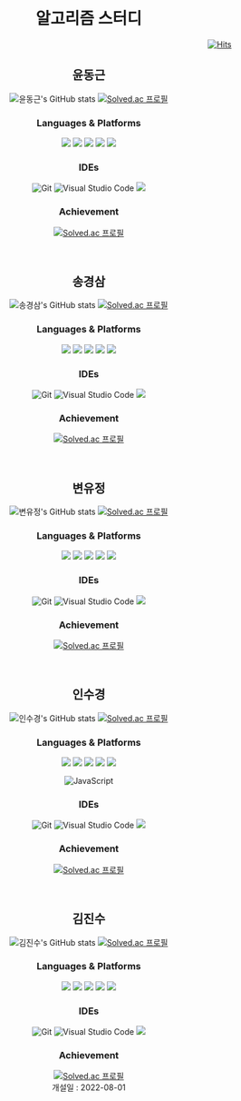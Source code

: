 <h1 align="center">알고리즘 스터디</h1>
<div align="right">

[![Hits](https://hits.seeyoufarm.com/api/count/incr/badge.svg?url=https%3A%2F%2Fgithub.com%2FYoonDongGeun%2Falgorithm_study&count_bg=%23CBA0F3&title_bg=%23BF7AEB&icon=&icon_color=%23E7E7E7&title=%EB%B0%A9%EB%AC%B8%EC%9E%90+%EC%88%98&edge_flat=false)](https://hits.seeyoufarm.com)
</div>

<div align="between">
 <h2 align="center"> 윤동근 </h2>
 <div align="center">
  
 ![윤동근's GitHub stats](https://github-readme-stats.vercel.app/api?username=YoonDongGeun&show_icons=true&theme=radical) [![Solved.ac 프로필](http://mazassumnida.wtf/api/v2/generate_badge?boj=ehdrmsdl9999)](https://solved.ac/ehdrmsdl9999)
  
  
</div>

 </div>
<div align="center">
 <h3>Languages & Platforms </h3>
  <img src="https://img.shields.io/badge/Python-3776AB?style=for-the-badge&logo=Python&logoColor=white">
  <img src="https://img.shields.io/badge/c++-00599C?style=for-the-badge&logo=c%2B%2B&logoColor=white">
  <img src="https://img.shields.io/badge/css-1572B6?style=for-the-badge&logo=css3&logoColor=white"> 
  <img src="https://img.shields.io/badge/html5-E34F26?style=for-the-badge&logo=html5&logoColor=white">
  <img src="https://img.shields.io/badge/django-092E20?style=for-the-badge&logo=django&logoColor=white">
 <div>
 <h3>IDEs</h3>
  </div>
 
 ![Git](https://img.shields.io/badge/Git-F05032.svg?&style=for-the-badge&logo=Git&logoColor=white)
 ![Visual Studio Code](https://img.shields.io/badge/Visual%20Studio%20Code-007ACC.svg?&style=for-the-badge&logo=Visual%20Studio%20Code&logoColor=white)
 <img src="https://img.shields.io/badge/Visual Studio-5C2D91?style=for-the-badge&logo=VisualStudio&logoColor=white">
  <div>
 <h3>Achievement</h3>
  </div>
 
  [![Solved.ac 프로필](http://mazassumnida.wtf/api/mini/generate_badge?boj=ehdrmsdl9999)](https://solved.ac/ehdrmsdl9999)
 
</div>
<br>
<h2 align="center"> 송경삼 </h2>
 <div align="center">
 
![송경삼's GitHub stats](https://github-readme-stats.vercel.app/api?username=GyeongSam&show_icons=true&theme=radical) [![Solved.ac 프로필](http://mazassumnida.wtf/api/v2/generate_badge?boj=rud7tka)](https://solved.ac/rud7tka)
  
 
</div>
<div align="center">
  <h3>Languages & Platforms </h3>
  <img src="https://img.shields.io/badge/Python-3776AB?style=for-the-badge&logo=Python&logoColor=white">
  <img src="https://img.shields.io/badge/c++-00599C?style=for-the-badge&logo=c%2B%2B&logoColor=white">
  <img src="https://img.shields.io/badge/css-1572B6?style=for-the-badge&logo=css3&logoColor=white"> 
  <img src="https://img.shields.io/badge/html5-E34F26?style=for-the-badge&logo=html5&logoColor=white">
  <img src="https://img.shields.io/badge/django-092E20?style=for-the-badge&logo=django&logoColor=white">
 <div>
 <h3>IDEs</h3>
  </div>
 
 ![Git](https://img.shields.io/badge/Git-F05032.svg?&style=for-the-badge&logo=Git&logoColor=white)
 ![Visual Studio Code](https://img.shields.io/badge/Visual%20Studio%20Code-007ACC.svg?&style=for-the-badge&logo=Visual%20Studio%20Code&logoColor=white)
 <img src="https://img.shields.io/badge/Visual Studio-5C2D91?style=for-the-badge&logo=VisualStudio&logoColor=white">
  <div>
 <h3>Achievement</h3>
  </div>
 
 [![Solved.ac 프로필](http://mazassumnida.wtf/api/mini/generate_badge?boj=rud7tka)](https://solved.ac/rud7tka)
 
</div>
<br>
<h2 align="center"> 변유정 </h2>
 <div align="center">
 
![변유정's GitHub stats](https://github-readme-stats.vercel.app/api?username=SPIDEY965&show_icons=true&theme=radical) [![Solved.ac 프로필](http://mazassumnida.wtf/api/v2/generate_badge?boj=dpdpgh555)](https://solved.ac/dpdpgh555)
 
</div>
<div align="center">
  <h3>Languages & Platforms </h3>
  <img src="https://img.shields.io/badge/Python-3776AB?style=for-the-badge&logo=Python&logoColor=white">
  <img src="https://img.shields.io/badge/c++-00599C?style=for-the-badge&logo=c%2B%2B&logoColor=white">
  <img src="https://img.shields.io/badge/css-1572B6?style=for-the-badge&logo=css3&logoColor=white"> 
  <img src="https://img.shields.io/badge/html5-E34F26?style=for-the-badge&logo=html5&logoColor=white">
  <img src="https://img.shields.io/badge/django-092E20?style=for-the-badge&logo=django&logoColor=white">
 <div>
 <h3>IDEs</h3>
  </div>
 
 ![Git](https://img.shields.io/badge/Git-F05032.svg?&style=for-the-badge&logo=Git&logoColor=white)
 ![Visual Studio Code](https://img.shields.io/badge/Visual%20Studio%20Code-007ACC.svg?&style=for-the-badge&logo=Visual%20Studio%20Code&logoColor=white)
 <img src="https://img.shields.io/badge/Visual Studio-5C2D91?style=for-the-badge&logo=VisualStudio&logoColor=white">
  <div>
 <h3>Achievement</h3>
  </div>
 
 [![Solved.ac 프로필](http://mazassumnida.wtf/api/mini/generate_badge?boj=dpdpgh555)](https://solved.ac/dpdpgh555)
 
</div>
<br>
<h2 align="center"> 인수경 </h2>
 <div align="center">
 

![인수경's GitHub stats](https://github-readme-stats.vercel.app/api?username=SuGyoungIn&show_icons=true&theme=radical) [![Solved.ac 프로필](http://mazassumnida.wtf/api/v2/generate_badge?boj=isks2)](https://solved.ac/isks2)
 </div>

<div align="center">
  <h3>Languages & Platforms </h3>
  <img src="https://img.shields.io/badge/Python-3776AB?style=for-the-badge&logo=Python&logoColor=white">
  <img src="https://img.shields.io/badge/c++-00599C?style=for-the-badge&logo=c%2B%2B&logoColor=white">
  <img src="https://img.shields.io/badge/css-1572B6?style=for-the-badge&logo=css3&logoColor=white"> 
  <img src="https://img.shields.io/badge/html5-E34F26?style=for-the-badge&logo=html5&logoColor=white">
  <img src="https://img.shields.io/badge/django-092E20?style=for-the-badge&logo=django&logoColor=white">
 
  ![JavaScript](https://img.shields.io/badge/JavaScript-F7DF1E.svg?&style=for-the-badge&logo=JavaScript&logoColor=white)
 <div>
 <h3>IDEs</h3>
  </div>
 
 ![Git](https://img.shields.io/badge/Git-F05032.svg?&style=for-the-badge&logo=Git&logoColor=white)
 ![Visual Studio Code](https://img.shields.io/badge/Visual%20Studio%20Code-007ACC.svg?&style=for-the-badge&logo=Visual%20Studio%20Code&logoColor=white)
 <img src="https://img.shields.io/badge/Visual Studio-5C2D91?style=for-the-badge&logo=VisualStudio&logoColor=white">
  <div>
 <h3>Achievement</h3>
  </div>
 
 [![Solved.ac 프로필](http://mazassumnida.wtf/api/mini/generate_badge?boj=isks2)](https://solved.ac/isks2)
</div>

</div>
<br>
<h2 align="center"> 김진수 </h2>
 <div align="center">
 
![김진수's GitHub stats](https://github-readme-stats.vercel.app/api?username=seori15&show_icons=true&theme=radical) [![Solved.ac 프로필](http://mazassumnida.wtf/api/v2/generate_badge?boj=wlstn6278)](https://solved.ac/wlstn6278)
 
</div>
<div align="center">
  <h3>Languages & Platforms </h3>
  <img src="https://img.shields.io/badge/Python-3776AB?style=for-the-badge&logo=Python&logoColor=white">
  <img src="https://img.shields.io/badge/c++-00599C?style=for-the-badge&logo=c%2B%2B&logoColor=white">
  <img src="https://img.shields.io/badge/css-1572B6?style=for-the-badge&logo=css3&logoColor=white"> 
  <img src="https://img.shields.io/badge/html5-E34F26?style=for-the-badge&logo=html5&logoColor=white">
  <img src="https://img.shields.io/badge/django-092E20?style=for-the-badge&logo=django&logoColor=white">
 <div>
 <h3>IDEs</h3>
  </div>
 
 ![Git](https://img.shields.io/badge/Git-F05032.svg?&style=for-the-badge&logo=Git&logoColor=white)
 ![Visual Studio Code](https://img.shields.io/badge/Visual%20Studio%20Code-007ACC.svg?&style=for-the-badge&logo=Visual%20Studio%20Code&logoColor=white)
 <img src="https://img.shields.io/badge/Visual Studio-5C2D91?style=for-the-badge&logo=VisualStudio&logoColor=white">
  <div>
 <h3>Achievement</h3>
  </div>
 
 [![Solved.ac 프로필](http://mazassumnida.wtf/api/mini/generate_badge?boj=wlstn6278)](https://solved.ac/wlstn6278)
<br>
개설일 : 2022-08-01


